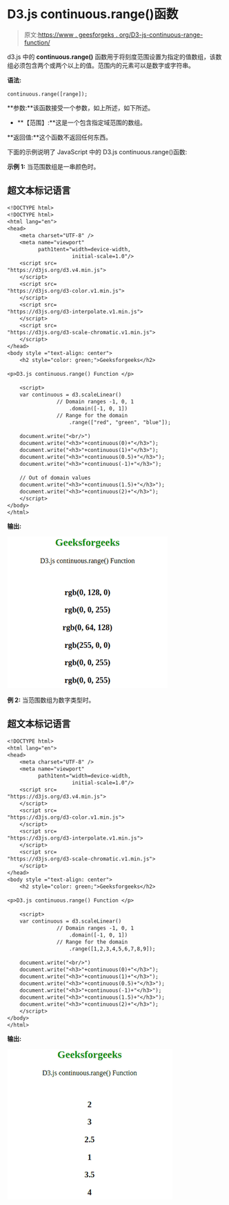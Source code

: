 # D3.js continuous.range()函数

> 原文:[https://www . geesforgeks . org/D3-js-continuous-range-function/](https://www.geeksforgeeks.org/d3-js-continuous-range-function/)

d3.js 中的 **continuous.range()** 函数用于将刻度范围设置为指定的值数组，该数组必须包含两个或两个以上的值。范围内的元素可以是数字或字符串。

**语法:**

```
continuous.range([range]);
```

**参数:**该函数接受一个参数，如上所述，如下所述。

*   **【范围】:**这是一个包含指定域范围的数组。

**返回值:**这个函数不返回任何东西。

下面的示例说明了 JavaScript 中的 D3.js continuous.range()函数:

**示例 1:** 当范围数组是一串颜色时。

## 超文本标记语言

```
<!DOCTYPE html>
<!DOCTYPE html>
<html lang="en">
<head>
    <meta charset="UTF-8" />
    <meta name="viewport"
          path1tent="width=device-width,
                     initial-scale=1.0"/>
    <script src=
"https://d3js.org/d3.v4.min.js">
    </script>
    <script src=
"https://d3js.org/d3-color.v1.min.js">
    </script>
    <script src=
"https://d3js.org/d3-interpolate.v1.min.js">
    </script>
    <script src=
"https://d3js.org/d3-scale-chromatic.v1.min.js">
    </script>
</head>
<body style ="text-align: center">
    <h2 style="color: green;">Geeksforgeeks</h2>

<p>D3.js continuous.range() Function </p>

    <script>
    var continuous = d3.scaleLinear()
                // Domain ranges -1, 0, 1
                    .domain([-1, 0, 1])
                // Range for the domain
                    .range(["red", "green", "blue"]);

    document.write("<br/>")
    document.write("<h3>"+continuous(0)+"</h3>");
    document.write("<h3>"+continuous(1)+"</h3>");
    document.write("<h3>"+continuous(0.5)+"</h3>");
    document.write("<h3>"+continuous(-1)+"</h3>");

    // Out of domain values
    document.write("<h3>"+continuous(1.5)+"</h3>");
    document.write("<h3>"+continuous(2)+"</h3>");
    </script>
</body>
</html>   
```

**输出:**

![](img/3ee7cc948697e250541ef444138b8bc2.png)

**例 2:** 当范围数组为数字类型时。

## 超文本标记语言

```
<!DOCTYPE html>
<html lang="en">
<head>
    <meta charset="UTF-8" />
    <meta name="viewport"
          path1tent="width=device-width,
                     initial-scale=1.0"/>
    <script src=
"https://d3js.org/d3.v4.min.js">
    </script>
    <script src=
"https://d3js.org/d3-color.v1.min.js">
    </script>
    <script src=
"https://d3js.org/d3-interpolate.v1.min.js">
    </script>
    <script src=
"https://d3js.org/d3-scale-chromatic.v1.min.js">
    </script>
</head>
<body style ="text-align: center">
    <h2 style="color: green;">Geeksforgeeks</h2>

<p>D3.js continuous.range() Function </p>

    <script>
    var continuous = d3.scaleLinear()
                // Domain ranges -1, 0, 1
                    .domain([-1, 0, 1])
                // Range for the domain
                    .range([1,2,3,4,5,6,7,8,9]);

    document.write("<br/>")
    document.write("<h3>"+continuous(0)+"</h3>");
    document.write("<h3>"+continuous(1)+"</h3>");
    document.write("<h3>"+continuous(0.5)+"</h3>");
    document.write("<h3>"+continuous(-1)+"</h3>");
    document.write("<h3>"+continuous(1.5)+"</h3>");
    document.write("<h3>"+continuous(2)+"</h3>");
    </script>
</body>
</html>
```

**输出:**

![](img/c81b1c3cc20b49d6412c533ea5562026.png)